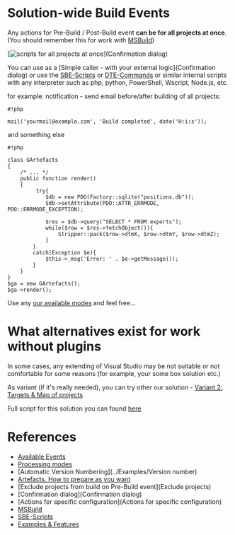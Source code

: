 # Solution-wide Build Events

Any actions for Pre-Build / Post-Build event **can be for all projects at once**. (You should remember this for work with [MSBuild](../Scripts_&_Commands/MSBuild))

[![scripts for all projects at once](https://bitbucket.org/3F/vssolutionbuildevent/wiki/Resources/examples/obsolete/vbs_ext.jpg)](Confirmation dialog)

You can use as a [Simple caller - with your external logic](Confirmation dialog) or use the [SBE-Scripts](../Scripts_&_Commands/SBE-Scripts) or [DTE-Commands](../Scripts_&_Commands/DTE-Commands) or similar internal scripts with any interpreter such as php, python, PowerShell, Wscript, Node.js, etc.

for example: notification - send email before/after building of all projects:

```
#!php

mail('yourmail@example.com', 'Build completed', date('H:i:s'));
```

and something else

```
#!php

class GArtefacts 
{ 
    /* ... */   
    public function render() 
    { 
         try{ 
            $db = new PDO(Factory::sqlite("positions.db")); 
            $db->setAttribute(PDO::ATTR_ERRMODE, PDO::ERRMODE_EXCEPTION); 
 
            $res = $db->query("SELECT * FROM exports"); 
            while($row = $res->fetchObject()){ 
                Stripper::pack($row->dtmX, $row->dtmY, $row->dtmZ); 
            } 
        } 
        catch(Exception $e){ 
            $this->_msg('Error: ' . $e->getMessage()); 
        } 
    } 
} 
$ga = new GArtefacts(); 
$ga->render();
```

Use any [our available modes](../Modes) and feel free...


# What alternatives exist for work without plugins

In some cases, any extending of Visual Studio may be not suitable or not comfortable for some reasons (for example, your some box solution etc.)

As variant (if it's really needed), you can try other our solution - [Variant 2: Targets & Map of projects](http://stackoverflow.com/a/18311007)

Full script for this solution you can found [here](https://gist.github.com/3F/a77129e3978841241927)


# References

* [Available Events](../Events)
* [Processing modes](../Modes)
* [Automatic Version Numbering](../Examples/Version number)
* [Artefacts. How to prepare as you want](../Examples/Artefacts)
* [Exclude projects from build on Pre-Build event](Exclude projects)
* [Confirmation dialog](Confirmation dialog)
* [Actions for specific configuration](Actions for specific configuration)
* [MSBuild](../Scripts_&_Commands/MSBuild)
* [SBE-Scripts](../Scripts_&_Commands/SBE-Scripts)
* [Examples & Features](../Examples)